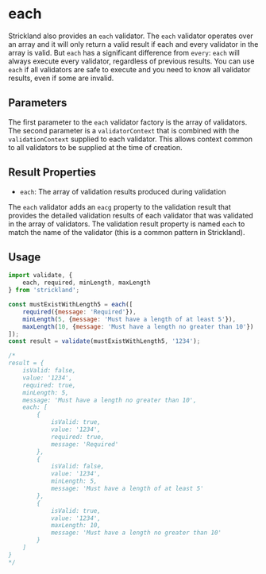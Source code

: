 # each

Strickland also provides an `each` validator. The `each` validator operates over an array and it will only return a valid result if each and every validator in the array is valid. But `each` has a significant difference from `every`: `each` will always execute every validator, regardless of previous results. You can use `each` if all validators are safe to execute and you need to know all validator results, even if some are invalid.

## Parameters

The first parameter to the `each` validator factory is the array of validators. The second parameter is a `validatorContext` that is combined with the `validationContext` supplied to each validator. This allows context common to all validators to be supplied at the time of creation.

## Result Properties

* `each`: The array of validation results produced during validation

The `each` validator adds an `eacg` property to the validation result that provides the detailed validation results of each validator that was validated in the array of validators. The validation result property is named `each` to match the name of the validator (this is a common pattern in Strickland).

## Usage

``` jsx
import validate, {
    each, required, minLength, maxLength
} from 'strickland';

const mustExistWithLength5 = each([
    required({message: 'Required'}),
    minLength(5, {message: 'Must have a length of at least 5'}),
    maxLength(10, {message: 'Must have a length no greater than 10'})
]);
const result = validate(mustExistWithLength5, '1234');

/*
result = {
    isValid: false,
    value: '1234',
    required: true,
    minLength: 5,
    message: 'Must have a length no greater than 10',
    each: [
        {
            isValid: true,
            value: '1234',
            required: true,
            message: 'Required'
        },
        {
            isValid: false,
            value: '1234',
            minLength: 5,
            message: 'Must have a length of at least 5'
        },
        {
            isValid: true,
            value: '1234',
            maxLength: 10,
            message: 'Must have a length no greater than 10'
        }
    ]
}
*/
```
